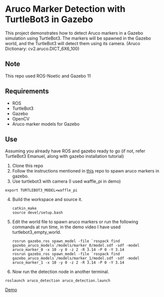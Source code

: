 
# Aruco Marker Detection with TurtleBot3 in Gazebo
This project demonstrates how to detect Aruco markers in a Gazebo simulation using TurtleBot3. The markers will be spawned in the Gazebo world, and the TurtleBot3 will detect them using its camera. (Aruco Dictionary: cv2.aruco.DICT_6X6_100)

## Note
This repo used ROS-Noetic and Gazebo 11 

## Requirements
- ROS
- TurtleBot3
- Gazebo
- OpenCV
- Aruco marker models for Gazebo

## Use
Assuming you already have ROS and gazebo ready to go (if not, refer TurtleBot3 Emanuel, along with gazebo installation tutorial)
1. Clone this repo
2. Follow the instructions mentioned in [this](https://github.com/sacchinbhg/gazebo_aruco_models) repo to spawn aruco markers in gazebo.
3. Use turtlebot3 with camera (I used waffle_pi in demo)
  ```
  export TURTLEBOT3_MODEL=waffle_pi
  ```
4. Build the workspace and source it.
   ```
   catkin_make
   source devel/setup.bash
   ```
5. Edit the world file to spawn aruco markers or run the following commands at run time, in the demo video I have used turtlebot3_empty_world.
   ```
   rosrun gazebo_ros spawn_model -file `rospack find gazebo_aruco_models`/models/marker_0/model.sdf -sdf -model aruco_marker_0 -x 10 -y 0 -z 2 -R 3.14 -P 0 -Y 3.14
   rosrun gazebo_ros spawn_model -file `rospack find gazebo_aruco_models`/models/marker_1/model.sdf -sdf -model aruco_marker_1 -x 10 -y 0 -z 2 -R 3.14 -P 0 -Y 3.14
   ```
 6. Now run the detection node in another terminal.
  ```
  roslaunch aruco_detection aruco_detection.launch
  ``` 
  [Demo](https://youtu.be/Cg8wes0mLWo)
 
  

